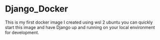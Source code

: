 # Django_Docker

This is my first docker image I created using wsl 2 ubuntu you can quickly start this image and have Django up and running on your local environment for development. 
